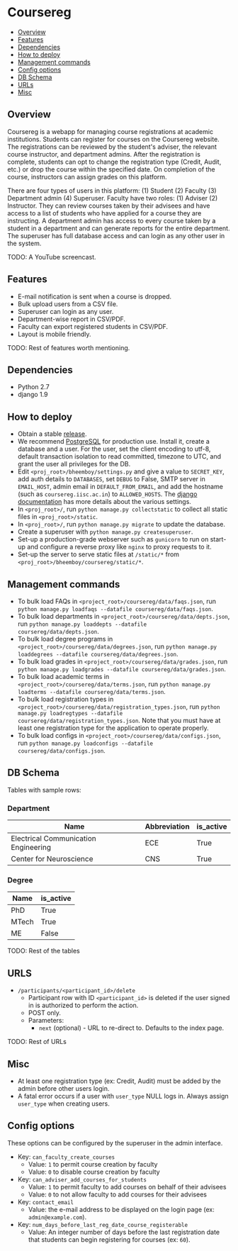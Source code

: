 # Coursereg
- [Overview](#overview)
- [Features](#features)
- [Dependencies](#dependencies)
- [How to deploy](#how-to-deploy)
- [Management commands](#management-commands)
- [Config options](#config-options)
- [DB Schema](#db-schema)
- [URLs](#urls)
- [Misc](#misc)

## Overview
Coursereg is a webapp for managing course registrations at academic institutions. Students can register for courses on the Coursereg website. The registrations can be reviewed by the student's adviser, the relevant course instructor, and department admins. After the registration is complete, students can opt to change the registration type (Credit, Audit, etc.) or drop the course within the specified date. On completion of the course, instructors can assign grades on this platform.

There are four types of users in this platform: (1) Student (2) Faculty (3) Department admin (4) Superuser. Faculty have two roles: (1) Adviser (2) Instructor. They can review courses taken by their advisees and have access to a list of students who have applied for a course they are instructing. A department admin has access to every course taken by a student in a department and can generate reports for the entire department. The superuser has full database access and can login as any other user in the system. 

TODO: A YouTube screencast.

## Features
- E-mail notification is sent when a course is dropped.
- Bulk upload users from a CSV file.
- Superuser can login as any user.
- Department-wise report in CSV/PDF.
- Faculty can export registered students in CSV/PDF.
- Layout is mobile friendly.

TODO: Rest of features worth mentioning.

## Dependencies
- Python 2.7
- django 1.9

## How to deploy
- Obtain a stable [release](https://github.com/s-gv/bheemboy/releases).
- We recommend [PostgreSQL](http://www.postgresql.org/) for production use. Install it, create a database and a user. For the user, set the client encoding to utf-8, default transaction isolation to read committed, timezone to UTC, and grant the user all privileges for the DB.
- Edit `<proj_root>/bheemboy/settings.py` and give a value to `SECRET_KEY`, add auth details to `DATABASES`, set `DEBUG` to False, SMTP server in `EMAIL_HOST`, admin email in `DEFAULT_FROM_EMAIL`, and add the hostname (such as `coursereg.iisc.ac.in`) to `ALLOWED_HOSTS`. The [django documentation](https://docs.djangoproject.com/en/1.9/ref/settings/) has more details about the various settings.
- In `<proj_root>/`, run `python manage.py collectstatic` to collect all static files in `<proj_root>/static`.
- In `<proj_root>/`, run `python manage.py migrate` to update the database.
- Create a superuser with `python manage.py createsuperuser`.
- Set-up a production-grade webserver such as `gunicorn` to run on start-up and configure a reverse proxy like `nginx` to proxy requests to it.
- Set-up the server to serve static files at `/static/*` from `<proj_root>/bheemboy/coursereg/static/*`.

## Management commands
- To bulk load FAQs in `<project_root>/coursereg/data/faqs.json`, run `python manage.py loadfaqs --datafile coursereg/data/faqs.json`.
- To bulk load departments in `<project_root>/coursereg/data/depts.json`, run `python manage.py loaddepts --datafile coursereg/data/depts.json`.
- To bulk load degree programs in `<project_root>/coursereg/data/degrees.json`, run `python manage.py loaddegrees --datafile coursereg/data/degrees.json`.
- To bulk load grades in `<project_root>/coursereg/data/grades.json`, run `python manage.py loadgrades --datafile coursereg/data/grades.json`.
- To bulk load academic terms in `<project_root>/coursereg/data/terms.json`, run `python manage.py loadterms --datafile coursereg/data/terms.json`.
- To bulk load registration types in `<project_root>/coursereg/data/registration_types.json`, run `python manage.py loadregtypes --datafile coursereg/data/registration_types.json`. Note that you must have at least one registration type for the application to operate properly.
- To bulk load configs in `<project_root>/coursereg/data/configs.json`, run `python manage.py loadconfigs --datafile coursereg/data/configs.json`.

## DB Schema
Tables with sample rows:

### Department
|                Name                  | Abbreviation | is_active |
|--------------------------------------|:-------------|:----------|
| Electrical Communication Engineering |      ECE     |   True    |
| Center for Neuroscience              |      CNS     |   True    |

### Degree
| Name  | is_active |
|-------|:----------|
| PhD   |   True    |
| MTech |   True    |
| ME    |   False   |

TODO: Rest of the tables

## URLS
- `/participants/<participant_id>/delete`
  - Participant row with ID `<participant_id>` is deleted if the user signed in is authorized to perform the action.
  - POST only. 
  - Parameters: 
    - `next` (optional) - URL to re-direct to. Defaults to the index page.

TODO: Rest of URLs

## Misc
- At least one registration type (ex: Credit, Audit) must be added by the admin before other users login.
- A fatal error occurs if a user with `user_type` NULL logs in. Always assign `user_type` when creating users.

## Config options
These options can be configured by the superuser in the admin interface.

- Key: `can_faculty_create_courses`
  - Value: `1` to permit course creation by faculty
  - Value: `0` to disable course creation by faculty
- Key: `can_adviser_add_courses_for_students`
  - Value: `1` to permit faculty to add courses on behalf of their advisees
  - Value: `0` to not allow faculty to add courses for their advisees
- Key: `contact_email`
  - Value: the e-mail address to be displayed on the login page (ex: `admin@example.com`).
- Key: `num_days_before_last_reg_date_course_registerable`
  - Value: An integer number of days before the last registration date that students can begin registering for courses (ex: `60`).

